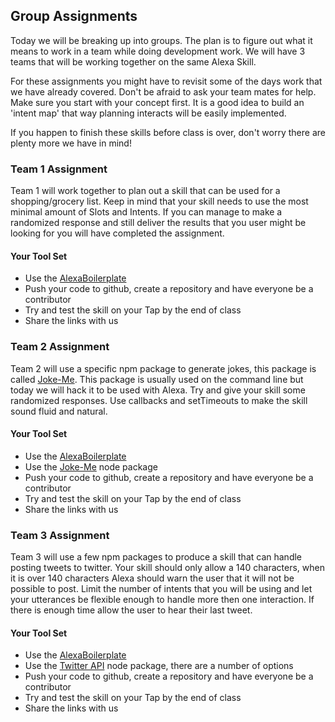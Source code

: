 ## Group Assignments

Today we will be breaking up into groups. The plan is to figure out what it means to work in a team while 
doing development work. We will have 3 teams that will be working together on the same Alexa Skill. 

For these assignments you might have to revisit some of the days work that we have already covered. 
Don't be afraid to ask your team mates for help. Make sure you start with your concept first. 
It is a good idea to build an 'intent map' that way planning interacts will be easily implemented. 

If you happen to finish these skills before class is over, don't worry there are plenty more we have in mind!

### Team 1 Assignment

Team 1 will work together to plan out a skill that can be used for a shopping/grocery list. 
Keep in mind that your skill needs to use the most minimal amount of Slots and Intents. If you can manage to make a 
randomized response and still deliver the results that you user might be looking for you will have completed the assignment.

#### Your Tool Set
* Use the [AlexaBoilerplate](https://github.com/sammyboy45467/AlexaBoilerplate)
* Push your code to github, create a repository and have everyone be a contributor 
* Try and test the skill on your Tap by the end of class
* Share the links with us

### Team 2 Assignment

Team 2 will use a specific npm package to generate jokes, this package is called [Joke-Me](https://github.com/himynameisdave/joke-me). 
This package is usually used on the command line but today we will hack it to be used with Alexa. Try and give your skill some randomized responses. 
Use callbacks and setTimeouts to make the skill sound fluid and natural.

#### Your Tool Set
* Use the [AlexaBoilerplate](https://github.com/sammyboy45467/AlexaBoilerplate)
* Use the [Joke-Me](https://github.com/himynameisdave/joke-me) node package
* Push your code to github, create a repository and have everyone be a contributor
* Try and test the skill on your Tap by the end of class
* Share the links with us

### Team 3 Assignment

Team 3 will use a few npm packages to produce a skill that can handle posting tweets to twitter. 
Your skill should only allow a 140 characters, when it is over 140 characters Alexa should warn the user that it will not be possible to post.
Limit the number of intents that you will be using and let your utterances be flexible enough to handle more then one interaction. 
If there is enough time allow the user to hear their last tweet.

#### Your Tool Set
* Use the [AlexaBoilerplate](https://github.com/sammyboy45467/AlexaBoilerplate)
* Use the [Twitter API](https://www.npmjs.com/package/twitter) node package, there are a number of options
* Push your code to github, create a repository and have everyone be a contributor
* Try and test the skill on your Tap by the end of class
* Share the links with us